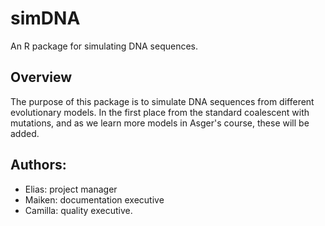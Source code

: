 # simDNA
An R package for simulating DNA sequences.

## Overview
The purpose of this package is to simulate DNA sequences from different evolutionary models. In the first place from the standard coalescent with mutations, and as we learn more models in Asger's course, these will be added.

## Authors:
- Elias: project manager
- Maiken: documentation executive
- Camilla: quality executive.
